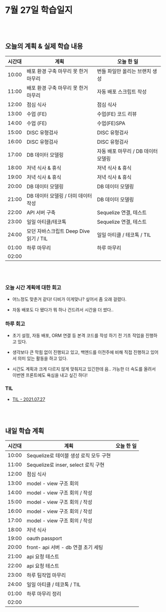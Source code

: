 # 7월 27일 학습일지

<br/>
<br/>

## 오늘의 계획 & 실제 학습 내용

| 시간대 | 계획                                   | 오늘 한 일                          |
| ------ | -------------------------------------- | ----------------------------------- |
| 10:00  | 배포 환경 구축 마무리 못 한거 마무리   | 번들 파일만 올리는 브랜치 생성      |
| 11:00  | 배포 환경 구축 마무리 못 한거 마무리   | 자동 배포 스크립트 작성             |
| 12:00  | 점심 식사                              | 점심 식사                           |
| 13:00  | 수업 (FE)                              | 수업(FE) 코드 리뷰                  |
| 14:00  | 수업 (FE)                              | 수업(FE)SPA                         |
| 15:00  | DISC 유형검사                          | DISC 유형검사                       |
| 16:00  | DISC 유형검사                          | DISC 유형검사                       |
| 17:00  | DB 데이터 모델링                       | 자동 배포 마무리 / DB 데이터 모델링 |
| 18:00  | 저녁 식사 & 휴식                       | 저녁 식사 & 휴식                    |
| 19:00  | 저녁 식사 & 휴식                       | 저녁 식사 & 휴식                    |
| 20:00  | DB 데이터 모델링                       | DB 데이터 모델링                    |
| 21:00  | DB 데이터 모델링 / 더미 데이터 작성    | DB 데이터 모델링                    |
| 22:00  | API 서버 구축                          | Sequelize 연결, 테스트              |
| 23:00  | 일일 아티클/테코톡                     | Sequelize 연결, 테스트              |
| 24:00  | 모던 자바스크립트 Deep Dive 읽기 / TIL | 일일 아티클 / 테코톡 / TIL          |
| 01:00  | 하루 마무리                            | 하루 마무리                         |
| 02:00  |                                        |                                     |

<br/>
<br/>

### 오늘 시간 계획에 대한 회고

- 어느정도 맞춘거 같다! 디비가 이게맞나? 싶어서 좀 오래 걸렸다.

- 자동 배포도 다 됐다가 뭐 하나 건드려서 시간을 더 썼다..

### 하루 회고

- 초기 설정, 자동 배포, ORM 연결 등 본격 코드를 작성 하기 전 기초 작업을 진행하고 있다.

- 생각보다 큰 막힘 없이 진행되고 있고, 백엔드를 이전주에 비해 직접 진행하고 있어서 의미 있는 활동을 하고 있다.

- 시간도 계획과 크게 다르지 않게 맞춰지고 있긴한데 음.. 가능한 더 속도를 올려서 이번엔 프론트에도 욕심을 내고 싶긴 하다!

### TIL

- [TIL - 2021.07.27](https://velog.io/@jjuny546/TIL-2021.07.27)

<br/>
<br/>

## 내일 학습 계획

| 시간대 | 계획                                   | 오늘 한 일 |
| ------ | -------------------------------------- | ---------- |
| 10:00  | Sequelize로 테이블 생성 로직 모두 구현 |            |
| 11:00  | Sequelize로 inser, select 로직 구현    |            |
| 12:00  | 점심 식사                              |            |
| 13:00  | model - view 구조 회의                 |            |
| 14:00  | model - view 구조 회의 / 작성          |            |
| 15:00  | model - view 구조 회의 / 작성          |            |
| 16:00  | model - view 구조 회의 / 작성          |            |
| 17:00  | model - view 구조 회의 / 작성          |            |
| 18:00  | 저녁 식사                              |            |
| 19:00  | oauth passport                         |            |
| 20:00  | front- api 서버 - db 연결 초기 세팅    |            |
| 21:00  | api 요청 테스트                        |            |
| 22:00  | api 요청 테스트                        |            |
| 23:00  | 하루 팀작업 마무리                     |            |
| 24:00  | 일일 아티클 / 테코톡 / TIL             |            |
| 01:00  | 하루 마무리 정리                       |            |
| 02:00  |                                        |            |
